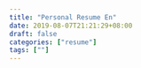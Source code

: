 ```yaml
---
title: "Personal Resume En"
date: 2019-08-07T21:21:29+08:00
draft: false
categories: ["resume"]
tags: [""]
---
```


